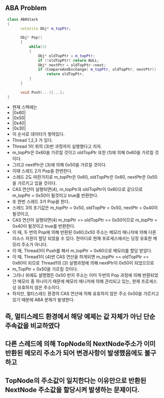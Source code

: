 ## ABA Problem
```cpp
 class ABAStack
 {
       volatile Obj* m_topPtr;
       
       Obj* Pop()
       {
           while(1)
           {
               Obj* oldTopPtr = m_topPtr;                                                              // (1)
               if (!oldTopPtr) return NULL;                                                            // (2)
               Obj* nextPtr = oldTopPtr->next;                                                         // (3)
               if (CompareAndExchange( m_topPtr, oldTopPtr, nextPtr))                                  // (4) 
                   return oldTopPtr;
           }
       } 
       
       void Push(...){...};
 }
```
* 현재 스택에는   
* |0x60|   
* |0x50|   
* |0x40|   
* |0x30|   
* 이 순서로 데이터가 쌓여있다.   
* Thread 1,2,3 가 있다.   
* Thread 1이 위의 (3)번 과정까지 실행했다고 치자.
* m_topPtr은 0x60을 가르킬 것이고 oldTopPtr 또한 (1)에 의해 0x60을 가르킬 것이다.   
* 그리고 nextPtr은 (3)에 의해 0x50을 가르킬 것이다.
* 이때 스레드 2가 Pop을 한번한다.
* 스레드 2도 마찬가지로 m_topPtr은 0x60, oldTopPtr은 0x60, nextPtr은 0x50을 가르키고 있을 것이다.
* CAS 연산이 실행되면(4), m_topPtr과 oldTopPtr이 0x60으로 같으므로 m_topPtr = 0x50이 될것이고 true를 반환한다.
* 또 한번 스레드 3가 Pop을 한다.
* 스레드 3의 초기값은 m_topPtr = 0x50, oldTopPtr = 0x50, nextPtr = 0x40이 될것이고,
* CAS 연산이 실행되면(4) m_topPtr == oldTopPtr == 0x50이므로 m_topPtr = 0x40이 될것이고 true를 반환한다.
* 이 때, 두 번의 Pop에 의해 반환된 0x60,0x50 주소는 메모리 매니저에 의해 다른 리소스 자원이 할당 되었을 수 있다. 한마디로 현재 프로세스에서는 당장 유효한 메모리 주소가 아니다.   
* 이 때, Thread3이 Push를 해서 m_topPtr = 0x60으로 메모리를 할당 받았다.
* 이 때, Thread1이 (4)번 CAS 연산을 하게되면 m_topPtr == oldTopPtr == 0x60이 되므로 Thread1의 (3) 실행과정에 의해 nextPtr이 0x50이 되었으므로
* m_TopPtr = 0x50을 가르킬 것이다. 
* 그러나 위에도 설명했든 0x50 번지 주소는 이미 두번의 Pop 과정에 의해 반환되었던 메모리 중 하나이기 때문에 메모리 매니저에 의해 관리되고 있는, 현재 프로세스상 유효하지 않은 주소이다. 
* 하지만, 멀티스레드 환경의 CAS 연산에 의해 유효하지 않은 주소 0x50을 가르키고 있기 때문에 ABA 문제가 발생한다.   
## 즉, 멀티스레드 환경에서 해당 예제는 값 자체가 아닌 단순 주속값을 비교하였다   
## 다른 스레드에 의해 TopNode의 NextNode주소가 이미 반환된 메모리 주소가 되어 변경사항이 발생했음에도 불구하고   
## TopNode의 주소값이 일치한다는 이유만으로 반환된 NextNode 주소값을 할당시켜 발생하는 문제이다.
